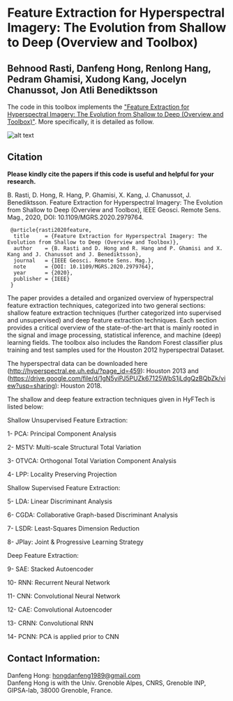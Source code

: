 # Feature Extraction for Hyperspectral Imagery: The Evolution from Shallow to Deep (Overview and Toolbox)

Behnood Rasti, Danfeng Hong, Renlong Hang, Pedram Ghamisi, Xudong Kang, Jocelyn Chanussot, Jon Atli Benediktsson
---------------------

The code in this toolbox implements the ["Feature Extraction for Hyperspectral Imagery: The Evolution from Shallow to Deep (Overview and Toolbox)"](https://ieeexplore.ieee.org/document/9082155).
More specifically, it is detailed as follow.

![alt text](./Figure.png)

Citation
---------------------

**Please kindly cite the papers if this code is useful and helpful for your research.**

B. Rasti, D. Hong, R. Hang, P. Ghamisi, X. Kang, J. Chanussot, J. Benediktsson. Feature Extraction for Hyperspectral Imagery: The Evolution from Shallow to Deep (Overview and Toolbox), IEEE Geosci. Remote Sens. Mag., 2020, DOI: 10.1109/MGRS.2020.2979764.

     @article{rasti2020feature,
      title     = {Feature Extraction for Hyperspectral Imagery: The Evolution from Shallow to Deep (Overview and Toolbox)},
      author    = {B. Rasti and D. Hong and R. Hang and P. Ghamisi and X. Kang and J. Chanussot and J. Benediktsson},
      journal   = {IEEE Geosci. Remote Sens. Mag.},
      note      = {DOI: 10.1109/MGRS.2020.2979764},
      year      = {2020},
      publisher = {IEEE}
     }
       

The paper provides a detailed and organized overview of hyperspectral feature extraction techniques, categorized into two general sections: shallow feature extraction techniques (further categorized into supervised and unsupervised) and deep feature extraction techniques. Each section provides a critical overview of the state-of-the-art that is mainly rooted in the signal and image processing, statistical inference, and machine (deep) learning fields. The toolbox also includes the Random Forest classifier plus training and test samples used for the Houston 2012 hyperspectral Dataset. 

The hyperspectral data can be downloaded here (http://hyperspectral.ee.uh.edu/?page_id=459): Houston 2013 and (https://drive.google.com/file/d/1gN5yiPJ5PUZk67125WbS1jLdgQzBQbZk/view?usp=sharing): Houston 2018. 

The shallow and deep feature extraction techniques given in HyFTech is listed below:

Shallow Unsupervised Feature Extraction:

1- PCA: Principal Component Analysis

2- MSTV: Multi-scale Structural Total Variation

3- OTVCA: Orthogonal Total Variation Component Analysis

4- LPP: Locality Preserving Projection

Shallow Supervised Feature Extraction:

5- LDA: Linear Discriminant Analysis

6- CGDA: Collaborative Graph-based Discriminant Analysis

7- LSDR: Least-Squares Dimension Reduction

8- JPlay: Joint & Progressive Learning Strategy

Deep Feature Extraction:

9- SAE: Stacked Autoencoder 

10- RNN: Recurrent Neural Network

11- CNN: Convolutional Neural Network

12- CAE: Convolutional Autoencoder

13- CRNN: Convolutional RNN

14- PCNN: PCA is applied prior to CNN  

Contact Information:
--------------------

Danfeng Hong: hongdanfeng1989@gmail.com<br>
Danfeng Hong is with the Univ. Grenoble Alpes, CNRS, Grenoble INP, GIPSA-lab, 38000 Grenoble, France.
